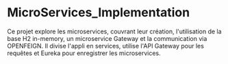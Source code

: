 # MicroServices_Implementation
Ce projet explore les microservices, couvrant leur création, l'utilisation de la base H2 in-memory, un microservice Gateway et la communication via OPENFEIGN. Il divise l'appli en services, utilise l'API Gateway pour les requêtes et Eureka pour enregistrer les microservices.
